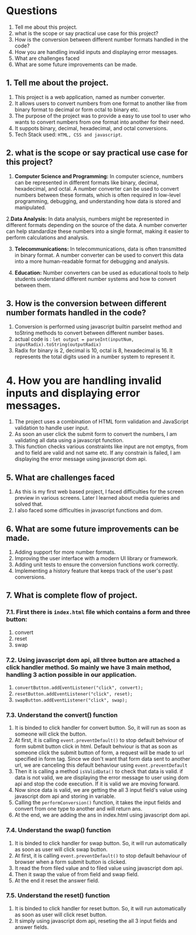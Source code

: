 # Questions 
1. Tell me about this project.
2. what is the scope or say practical use case for this project?
3. How is the conversion between different number formats handled in the code?
4. How you are handling invalid inputs and displaying error messages.
5. What are challenges faced
6. What are some future improvements can be made.

## 1. Tell me about the project.
1. This project is a web application, named as number converter. 
2. It allows users to convert numbers from one format to another like from binary format to decimal or  form octal to binary etc.
3. The purpose of the project was to provide a easy to use tool to user who wants to convert numbers from one format into another for their need.
4. It suppots binary, decimal, hexadecimal, and octal conversions.
5. Tech Stack used: `HTML, CSS and javascript`.

## 2. what is the scope or say practical use case for this project?
1. **Computer Science and Programming:** In computer science, numbers can be represented in different formats like binary, decimal, hexadecimal, and octal. A number converter can be used to convert numbers between these formats, which is often required in low-level programming, debugging, and understanding how data is stored and manipulated.

2.**Data Analysis:** In data analysis, numbers might be represented in different formats depending on the source of the data. A number converter can help standardize these numbers into a single format, making it easier to perform calculations and analysis.

3. **Telecommunications:** In telecommunications, data is often transmitted in binary format. A number converter can be used to convert this data into a more human-readable format for debugging and analysis.

4. **Education:** Number converters can be used as educational tools to help students understand different number systems and how to convert between them.

## 3. How is the conversion between different number formats handled in the code?
1. Conversion is performed using javascript builtin parseInt method and toString methods to convert between different number bases.
2. actual code is : `let output = parseInt(inputNum, inputRadix).toString(outputRadix)`
3. Radix for binary is 2, decimal is 10, octal is 8, hexadecimal is 16. It represents the total digits used in a number system to represent it.

# 4. How you are handling invalid inputs and displaying error messages.
1. The project uses a combination of HTML form validation and JavaScript validation to handle user input.
2. As soon an user click the submit form to convert the numbers, I am validating all data using a javascript function. 
3. This function checks various constraints like input are not emptys, from and to field are valid and not same etc. If any constrain is failed, I am displaying the error message using javascript dom api.

## 5. What are challenges faced 
1. As this is my first web based project, I faced difficulties for the screen preview in various screens. Later I learned about
media quieries and solved that.
2. I also faced some difficulties in javascript functions and dom.


## 6. What are some future improvements can be made.
1. Adding support for more number formats.
2. Improving the user interface with a modern UI library or framework.
3. Adding unit tests to ensure the conversion functions work correctly.
4. Implementing a history feature that keeps track of the user's past conversions.

## 7. What is complete flow of project.

### 7.1. First there is `index.html` file which contains a form and three button:
1. convert 
2. reset
3. swap 

### 7.2. Using javascript dom api, all three button are attached a click handler method. So mainly we have 3 main method, handling 3 action possible in our application.
1. `convertButton.addEventListener("click", convert);`
2. `resetButton.addEventListener("click", reset);`
3. `swapButton.addEventListener("click", swap);`

### 7.3. Understand the convert() function 
1. It is binded to click handler for convert button. So, it will run as soon as someone will click the button.
2. At first, it is calling `event.preventDefault()` to stop default behviour of form submit button click in html. Default behviour is that as soon as someone click the submit button of form, a request will be made to url specified in form tag. Since we don't want that form data sent to another url, we are canceling this default behaviour using `event.preventDefault` 
3. Then it is calling a method `isValidData()` to check that data is valid. if data is not valid, we are displaying the error message to user using dom api and stop the code execution. If it is valid we are moving forward.
4. Now since data is valid, we are getting the all 3 input field's value using javascript dom api and storing in variable.
5. Calling the `performConversion()` function, it takes the input fields and convert from one type to another and will return ans.
6. At the end, we are adding the ans in index.html using javascript dom api.

### 7.4. Understand the swap() function
1. It is binded to click handler for swap button. So, it will run automatically as soon as user will click swap button.
2. At first, it is calling `event.preventDefault()` to stop default behaviour of browser when a form submit button is clicked.
3. It read the from filed value and to filed value using javascript dom api.
4. Then it swap the value of from field and swap field.
5. At the end it reset the answer field.


### 7.5. Understand the reset() function
1. It is binded to click handler for reset button. So, it will run automatically as soon as user will click reset button.
2. It simply using javascript dom api, reseting the all 3 input fields and answer fields.